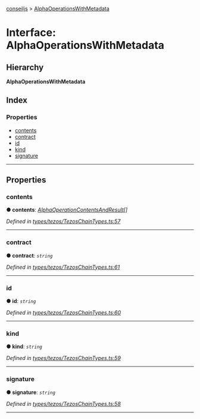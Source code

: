 [conseiljs](../README.md) > [AlphaOperationsWithMetadata](../interfaces/alphaoperationswithmetadata.md)

# Interface: AlphaOperationsWithMetadata

## Hierarchy

**AlphaOperationsWithMetadata**

## Index

### Properties

* [contents](alphaoperationswithmetadata.md#contents)
* [contract](alphaoperationswithmetadata.md#contract)
* [id](alphaoperationswithmetadata.md#id)
* [kind](alphaoperationswithmetadata.md#kind)
* [signature](alphaoperationswithmetadata.md#signature)

---

## Properties

<a id="contents"></a>

###  contents

**● contents**: *[AlphaOperationContentsAndResult](alphaoperationcontentsandresult.md)[]*

*Defined in [types/tezos/TezosChainTypes.ts:57](https://github.com/Cryptonomic/ConseilJS/blob/9d6b05b/src/types/tezos/TezosChainTypes.ts#L57)*

___
<a id="contract"></a>

###  contract

**● contract**: *`string`*

*Defined in [types/tezos/TezosChainTypes.ts:61](https://github.com/Cryptonomic/ConseilJS/blob/9d6b05b/src/types/tezos/TezosChainTypes.ts#L61)*

___
<a id="id"></a>

###  id

**● id**: *`string`*

*Defined in [types/tezos/TezosChainTypes.ts:60](https://github.com/Cryptonomic/ConseilJS/blob/9d6b05b/src/types/tezos/TezosChainTypes.ts#L60)*

___
<a id="kind"></a>

###  kind

**● kind**: *`string`*

*Defined in [types/tezos/TezosChainTypes.ts:59](https://github.com/Cryptonomic/ConseilJS/blob/9d6b05b/src/types/tezos/TezosChainTypes.ts#L59)*

___
<a id="signature"></a>

###  signature

**● signature**: *`string`*

*Defined in [types/tezos/TezosChainTypes.ts:58](https://github.com/Cryptonomic/ConseilJS/blob/9d6b05b/src/types/tezos/TezosChainTypes.ts#L58)*

___

